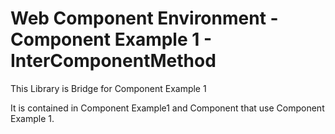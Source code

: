 Web Component Environment - Component Example 1 - InterComponentMethod
======================================================================

This Library is Bridge for Component Example 1

It is contained in Component Example1 and Component that use Component Example 1.